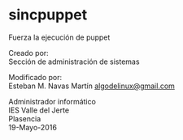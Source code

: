 sincpuppet
==========

Fuerza la ejecución de puppet

Creado por:  
Sección de administración de sistemas

Modificado por:  
Esteban M. Navas Martín <algodelinux@gmail.com> 

Administrador informático  
IES Valle del Jerte  
Plasencia  
19-Mayo-2016
